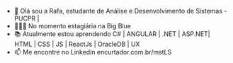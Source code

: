 - 👋 Olá sou a Rafa, estudante de Análise e Desenvolvimento de Sistemas - PUCPR |
- 👩🏻‍🎓 No momento estagiária na Big Blue
- 📚 Atualmente estou aprendendo C# | ANGULAR | .NET | ASP.NET| HTML | CSS | JS | ReactJs | OracleDB | UX
- 📫 Me encontre no Linkedin encurtador.com.br/mstLS 

<!---
rafaelaandradec/rafaelaandradec is a special ✨ repository because its `README.md` (this file) appears on your GitHub profile.
You can click the Preview link to take a look at your changes.
--->
